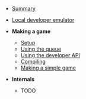 * [Summary](summary)
* [Local developer emulator](developer-emulator.md "Test")

* **Making a game**

  * [Setup](setup)
  * [Using the queue](queue)
  * [Using the developer API](developer-api)
  * [Compiling](compiling)
  * [Making a simple game](example-game)
  
* **Internals**
  * TODO

